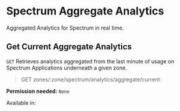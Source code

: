 # Spectrum Aggregate Analytics

Aggregated Analytics for Spectrum in real time.

## Get Current Aggregate Analytics

`GET` Retrieves analytics aggregated from the last minute of usage on Spectrum Applications underneath a given zone.

> GET zones/:zone/spectrum/analytics/aggregate/current

**Permission needed:** `None`

Available in:



